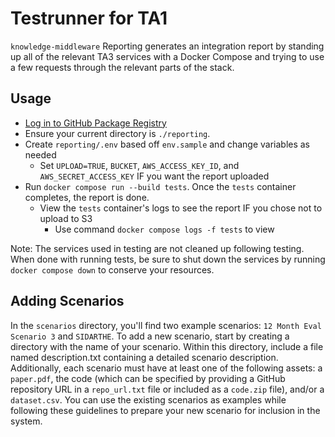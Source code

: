 # Testrunner for TA1
`knowledge-middleware` Reporting generates an integration report by
standing up all of the relevant TA3 services with a Docker Compose
and trying to use a few requests through the relevant parts of the stack.

## Usage
- [Log in to GitHub Package Registry](https://github.com/DARPA-ASKEM/orchestration/blob/main/CONTRIBUTING.md#login-to-registry)
- Ensure your current directory is `./reporting`.
- Create `reporting/.env` based off `env.sample` and change variables as needed
  - Set `UPLOAD=TRUE`, `BUCKET`, `AWS_ACCESS_KEY_ID`, and `AWS_SECRET_ACCESS_KEY` IF you want the report uploaded
- Run `docker compose run --build tests`. Once the `tests` container completes, the report is done.
  - View the `tests` container's logs to see the report IF you chose not to upload to S3
    - Use command `docker compose logs -f tests` to view

Note: The services used in testing are not cleaned up following testing. When done with running tests,
be sure to shut down the services by running `docker compose down` to conserve your resources.

## Adding Scenarios
In the `scenarios` directory, you'll find two example scenarios: `12 Month Eval Scenario 3` and `SIDARTHE`. To add a new scenario, start by creating a directory with the name of your scenario. Within this directory, include a file named description.txt containing a detailed scenario description. Additionally, each scenario must have at least one of the following assets: a `paper.pdf`, the code (which can be specified by providing a GitHub repository URL in a `repo_url.txt` file or included as a `code.zip` file), and/or a `dataset.csv`. You can use the existing scenarios as examples while following these guidelines to prepare your new scenario for inclusion in the system.
